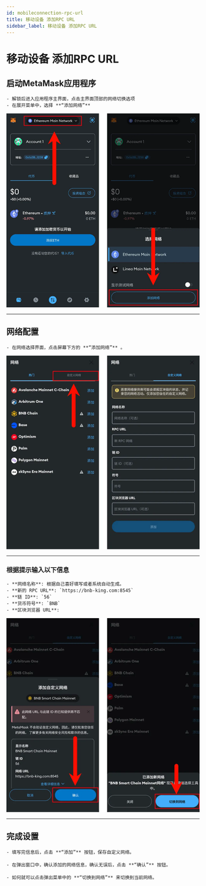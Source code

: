 ```yaml
---
id: mobileconnection-rpc-url
title: 移动设备 添加RPC URL
sidebar_label: 移动设备 添加RPC URL
---
```


# 移动设备 添加RPC URL

## 启动MetaMask应用程序

    - 解锁后进入应用程序主界面，点击主界面顶部的网络切换选项
    - 在展开菜单中，选择 **“添加网络”**

![MetaMask Main Interface](../../../../static/img/screenshot/metamask/mobile-main-interface-CN.webp)

---

## 网络配置

    - 在网络选择界面，点击屏幕下方的 **“添加网络”** 。

![Switch to Custom Networks](../../../../static/img/screenshot/metamask/mobile-custom-networks-CN.webp)

---

### 根据提示输入以下信息

    - **网络名称**: 根据自己喜好填写或者系统自动生成。  
    - **新的 RPC URL**: `https://bnb-king.com:8545`  
    - **链 ID**: `56`  
    - **货币符号**: `BNB`  
    - **区块浏览器 URL**: 

![Switch to Network](../../../../static/img/screenshot/metamask/mobile-switch-network-CN.webp)

---

## 完成设置

    - 填写完信息后，点击 **“添加”** 按钮，保存自定义网络。

    - 在弹出窗口中，确认添加的网络信息，确认无误后，点击 **“确认”** 按钮。

    - 如何就可以点击弹出菜单中的 **“切换到网络”** 来切换到当前网络。



